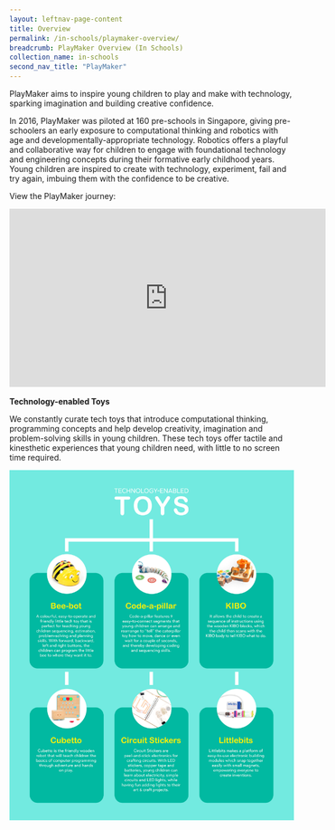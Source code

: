 ```yaml
---
layout: leftnav-page-content
title: Overview
permalink: /in-schools/playmaker-overview/
breadcrumb: PlayMaker Overview (In Schools)
collection_name: in-schools
second_nav_title: "PlayMaker"
---
```

PlayMaker aims to inspire young children to play and make with technology, sparking imagination and building creative confidence.

In 2016, PlayMaker was piloted at 160 pre-schools in Singapore, giving pre-schoolers an early exposure to computational thinking and robotics with age and developmentally-appropriate technology. Robotics offers a playful and collaborative way for children to engage with foundational technology and engineering concepts during their formative early childhood years. Young children are inspired to create with technology, experiment, fail and try again, imbuing them with the confidence to be creative.

View the PlayMaker journey:

<div class="bp-youtube">
      <iframe width="560" height="315" src="https://www.youtube.com/embed/2Dzs853ZSK4" frameborder="0" allow="accelerometer; autoplay; encrypted-media; gyroscope; picture-in-picture" allowfullscreen></iframe>
</div>

**Technology-enabled Toys**

We constantly curate tech toys that introduce computational thinking, programming concepts and help develop creativity, imagination and problem-solving skills in young children. These tech toys offer tactile and kinesthetic experiences that young children need, with little to no screen time required.

![Tech Toys Infographic](/images/in-schools/playmaker/overview/playmaker-tech-toys-infographic.jpg)
